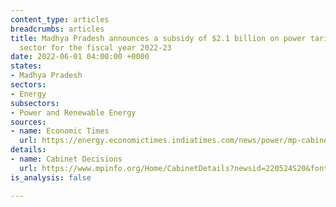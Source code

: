 ```yaml
---
content_type: articles
breadcrumbs: articles
title: Madhya Pradesh announces a subsidy of $2.1 billion on power tariff to the farm
  sector for the fiscal year 2022-23
date: 2022-06-01 04:00:00 +0000
states:
- Madhya Pradesh
sectors:
- Energy
subsectors:
- Power and Renewable Energy
sources:
- name: Economic Times
  url: https://energy.economictimes.indiatimes.com/news/power/mp-cabinet-nod-for-rs-16000-crore-power-tariff-subsidy/91777473
details:
- name: Cabinet Decisions
  url: https://www.mpinfo.org/Home/CabinetDetails?newsid=220524S20&fontname=FontEnglish&LocID=32&pubdate=05/24/2022
is_analysis: false

---
```

